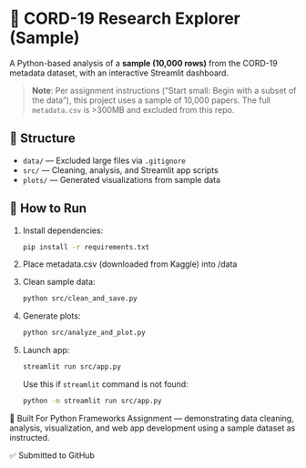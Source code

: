 # 🧪 CORD-19 Research Explorer (Sample)

A Python-based analysis of a **sample (10,000 rows)** from the CORD-19 metadata dataset, with an interactive Streamlit dashboard.

> **Note**: Per assignment instructions (“Start small: Begin with a subset of the data”), this project uses a sample of 10,000 papers. The full `metadata.csv` is >300MB and excluded from this repo.

## 📁 Structure
- `data/` — Excluded large files via `.gitignore`
- `src/` — Cleaning, analysis, and Streamlit app scripts
- `plots/` — Generated visualizations from sample data

## 🚀 How to Run

1. Install dependencies:
   ```bash
   pip install -r requirements.txt

2. Place metadata.csv (downloaded from Kaggle) into /data

3. Clean sample data:
   ```bash
   python src/clean_and_save.py

4. Generate plots:
   ```bash
   python src/analyze_and_plot.py

5. Launch app:
   ```bash
   streamlit run src/app.py
   ```

   Use this if `streamlit` command is not found:
   ```bash
   python -m streamlit run src/app.py

🎯 Built For
Python Frameworks Assignment — demonstrating data cleaning, analysis, visualization, and web app development using a sample dataset as instructed.

✅ Submitted to GitHub
